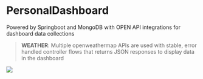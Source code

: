# PersonalDashboard
Powered by Springboot and MongoDB with OPEN API integrations for dashboard data collections

> <b>WEATHER</b>: 
  Multiple openweathermap APIs are used with stable, error handled controller flows that returns JSON responses to display data in the dashboard
<img src="https://github.com/hashlahiri/PersonalDashboard/blob/main/personalDashboardApp%20-%20Screens/WeatherData.png" />
